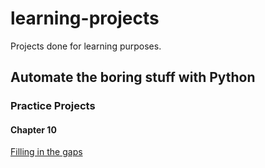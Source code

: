 # learning-projects
Projects done for learning purposes.

## Automate the boring stuff with Python
### Practice Projects

#### Chapter 10

[Filling in the gaps](https://github.com/DeT0m/learning-projects/tree/master/fillOutTheGaps)
